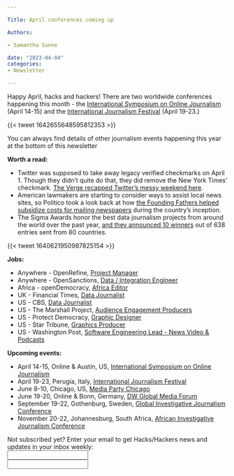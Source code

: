 ```yaml
---

Title: April conferences coming up

Authors: 

- Samantha Sunne

date: "2023-04-04" 
categories: 
- Newsletter 

---
```


Happy April, hacks and hackers! There are two worldwide conferences happening this month - the [International Symposium on Online Journalism](https://isoj.org/isoj-celebrates-a-successful-new-hybrid-model-and-announces-dates-for-2023-conference/) (April 14-15) and the [International Journalism Festival](https://www.journalismfestival.com/) (April 19-23.) 

{{< tweet 1642655648595812353 >}}

You can always find details of other journalism events happening this year at the bottom of this newsletter

**Worth a read:**



* Twitter was supposed to take away legacy verified checkmarks on April 1. Though they didn’t quite do that, they did remove the New York Times’ checkmark. [The Verge recapped Twitter’s messy weekend here](https://www.theverge.com/2023/4/3/23667751/twitter-legacy-blue-checkmark-wind-down-chaos).
* American lawmakers are starting to consider ways to assist local news sites, so Politico took a look back at how [the Founding Fathers helped subsidize costs for mailing newspapers](https://www.politico.com/news/magazine/2023/04/02/james-madison-subsidize-the-news-00090023) during the country’s inception.
* The Sigma Awards honor the best data journalism projects from around the world over the past year, [and they announced 10 winners](https://gijn.org/2023/03/28/best-data-journalism-2023-sigma-award-winners/) out of 638 entries sent from 80 countries. 

{{< tweet 1640621950987825154 >}}

**Jobs:**



* Anywhere - OpenRefine, [Project Manager](https://openrefine.org/blog/2023/03/17/project-coordinator)
* Anywhere - OpenSanctions, [Data / Integration Engineer](https://www.opensanctions.org/docs/jobs/2023-03-data-engineer/)
* Africa - openDemocracy, [Africa Editor](https://www.cisionjobs.co.uk/job/110012/opendemocracy-africa-editor/)
* UK - Financial Times, [Data Journalist](https://boards.eu.greenhouse.io/financialtimes33/jobs/4147450101)
* US - CBS, [Data Journalist](https://careers.paramount.com/job/Baltimore-Data-Journalist-MD-21211/1001956800/)
* US - The Marshall Project, [Audience Engagement Producers](https://www.themarshallproject.org/jobs/audience-engagement-producer)
* US - Protect Democracy, [Graphic Designer](https://protectdemocracy.recruitee.com/o/graphic-designer)
* US - Star Tribune, [Graphics Producer](https://recruiting2.ultipro.com/STA1013/JobBoard/94aec289-5757-a8f0-d3bb-77f9cd846172/OpportunityDetail?opportunityId=c79c6275-5f32-477f-84be-5aac310d1103)
* US - Washington Post, [Software Engineering Lead - News Video & Podcasts](https://washpost.wd5.myworkdayjobs.com/en-US/washingtonpostcareers/job/Audiovisual-Storytelling---Engineering-Lead_JR-90274250)

**Upcoming events:**



* April 14-15, Online & Austin, US, [International Symposium on Online Journalism](https://isoj.org/isoj-celebrates-a-successful-new-hybrid-model-and-announces-dates-for-2023-conference/)
* April 19-23, Perugia, Italy, [International Journalism Festival](https://www.journalismfestival.com/)
* June 8-10, Chicago, US, [Media Party Chicago](https://blog.mediaparty.info/media-party-is-going-global-next-step-chicago-6-8-june-2023-88ae56ffc83f)
* June 19-20, Online & Bonn, Germany, [DW Global Media Forum](https://corporate.dw.com/en/overcoming-divisions-dw-global-media-forum-2023/a-63990322)
* September 19-22, Gothenburg, Sweden, [Global Investigative Journalism Conference](https://gijc2023.org/)
* November 20-22, Johannesburg, South Africa, [African Investigative Journalism Conference](https://aijc.africa/)

<div id="mc_embed_signup"><form id="mc-embedded-subscribe-form" class="validate" action="//hackshackers.us1.list-manage.com/subscribe/post?u=c56f2e53d5ed6ef87f8aaa75c&amp;id=fb2bc6f10b" method="post" name="mc-embedded-subscribe-form" novalidate="" target="_blank">

<div id="mc_embed_signup_scroll">

<div class="mc-field-group"><label for="mce-EMAIL">Not subscribed yet? Enter your email to get Hacks/Hackers news and updates in your inbox weekly:  </label></div>

<div class="mc-field-group"><input id="mce-EMAIL" class="required email" name="EMAIL" type="email" value="" /></div>

<!-- real people should not fill this in and expect good things - do not remove this or risk form bot signups-->

<div style="position: absolute; left: -5000px;"><input tabindex="-1" name="b_c56f2e53d5ed6ef87f8aaa75c_fb2bc6f10b" type="text" value="" /></div>

<div class="clear"><input id="mc-embedded-subscribe" class="button" name="subscribe" typ
